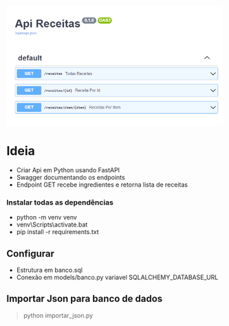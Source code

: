 
![Swagger](doc/swagger.png)

# Ideia
- Criar Api em Python usando FastAPI
- Swagger documentando os endpoints
- Endpoint GET recebe ingredientes e retorna lista de receitas

### Instalar todas as dependências
* python -m venv venv
* venv\Scripts\activate.bat
* pip install -r requirements.txt

## Configurar
* Estrutura em banco.sql
* Conexão em models/banco.py variavel SQLALCHEMY_DATABASE_URL

## Importar Json para banco de dados
> python importar_json.py
